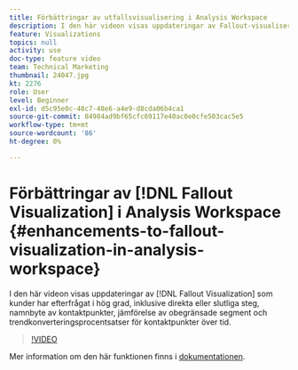 ```yaml
---
title: Förbättringar av utfallsvisualisering i Analysis Workspace
description: I den här videon visas uppdateringar av Fallout-visualiseringen som kunderna har efterfrågat i hög grad, inklusive direkta eller slutliga steg, namnbyte av kontaktpunkter, jämförelse av obegränsade segment och trendkonverteringsprocentsatser för kontaktytor över tiden.
feature: Visualizations
topics: null
activity: use
doc-type: feature video
team: Technical Marketing
thumbnail: 24047.jpg
kt: 2276
role: User
level: Beginner
exl-id: d5c95e0c-48c7-48e6-a4e9-d8cda06b4ca1
source-git-commit: 84984ad9bf65cfc69117e40ac0e0cfe503cac5e5
workflow-type: tm+mt
source-wordcount: '86'
ht-degree: 0%

---
```


# Förbättringar av [!DNL Fallout Visualization] i Analysis Workspace {#enhancements-to-fallout-visualization-in-analysis-workspace}

I den här videon visas uppdateringar av [!DNL Fallout Visualization] som kunder har efterfrågat i hög grad, inklusive direkta eller slutliga steg, namnbyte av kontaktpunkter, jämförelse av obegränsade segment och trendkonverteringsprocentsatser för kontaktpunkter över tid.

>[!VIDEO](https://video.tv.adobe.com/v/24047/?quality=12&learn=on)

Mer information om den här funktionen finns i [dokumentationen](https://experienceleague.adobe.com/docs/analytics/analyze/analysis-workspace/visualizations/fallout/fallout-flow.html?lang=sv-SE).
